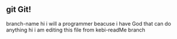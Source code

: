 ## git Git!
 branch-name
hi i will a programmer beacuse i have God that can do anything
hi i am editing this file from kebi-readMe branch
